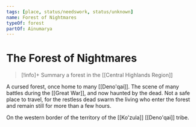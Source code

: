 ```yaml
---
tags: [place, status/needswork, status/unknown]
name: Forest of Nightmares
typeOf: forest
partOf: Ainumarya
---
```

# The Forest of Nightmares
>[!info]+ Summary
> a forest in the [[Central Highlands Region]]

A cursed forest, once home to many [[Deno'qai]]. The scene of many battles during the [[Great War]], and now haunted by the dead. Not a safe place to travel, for the restless dead swarm the living who enter the forest and remain still for more than a few hours. 

On the western border of the territory of the [[Ko'zula]] [[Deno'qai]] tribe.

